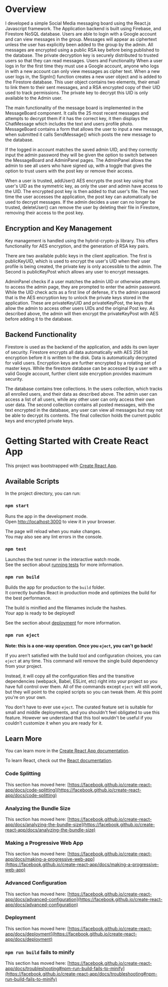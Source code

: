 # Overview
I developed a simple Social Media messaging board using the React.js Javascript framework. The Application backend is built using Firebase, and Firestore NoSQL database. Users are able to login with a Google account and can view messages in the group. Messages will appear as ciphertext unless the user has explicitly been added to the group by the admin. All messages are encrypted using a public RSA key before being published to the database. The private decryption key is securely distributed to trusted users so that they can read messages.
Users and Functionality
When a user logs in for the first time they must use a Google account, anyone who logs in with a new account can only view messages as cipher text. When a new user logs in, the SignIn() function creates a new user object and is added to the Firestore database. This user object contains two elements, their email to link them to their sent messages, and a RSA encrypted copy of their UID used to track permissions. The private key to decrypt this UID is only available to the Admin user. 

The main functionality of the message board is implemented in the MessageBoard component. It calls the 25 most recent messages and attempts to decrypt them if it has the correct key, it then displays the ChatMessage which includes the text and users profile photo. MessageBoard contains a form that allows the user to input a new message, when submitted it calls SendMessage() which posts the new message to the database. 

If the logged in account matches the saved admin UID, and they correctly input the admin password they will be given the option to switch between the MessageBoard and AdminPanel  pages. The AdminPanel allows the admin to see all users who have signed up, with a toggle that gives the option to trust users with the post key or remove their access.

When a user is trusted, addUser() AES encrypts the  post key using that user's UID as the symmetric key, as only the user and admin have access to the UID. The encrypted post key is then added to that user's file. The next time the user accesses the application, the post key can automatically be used to decrypt messages. If the admin decides a user can no longer be trusted, deleteUser() can remove the user by deleting their file in Firestore, removing their access to the post key.

## Encryption and Key Management
Key management is handled using the hybrid-crypto-js library. This offers functionality for AES encryption, and the generation of RSA key pairs. 

There are two available public keys in the client application. The first is publicKeyUID, which is used to encrypt the user's UID when their user profile is being created, the private key is only accessible to the admin. The Second is publicKeyPost which allows any user to encrypt messages. 

AdminPanel checks if a user matches the admin UID or otherwise attempts to access the admin page, they are prompted to enter the admin password. While the UID check acts as a first line of defense, it's the admin password that is the AES encryption key to unlock the private keys stored in the application. These are privateKeyUID and privateKeyPost, the keys that allow the admin to access other users UIDs and the original Post key. As described above, the admin will then encrypt the privateKeyPost with AES before adding it to the database. 

## Backend Functionality
Firestore is used as the backend of the application, and adds its own layer of security. Firestore encrypts all data automatically with AES 256 bit encryption before it is written to the disk. Data is automatically decrypted for valid users. Encryption keys are further encrypted by a rotating set of master keys. While the firestore database can be accessed by a user with a valid Google account, further client side encryption provides maximum security.

The database  contains tree collections. In the users collection, which tracks all enrolled users, and their data as described above. The admin user can access a list of all users, while any other user can only access their own user data. The second collection contains all posted messages, with the text encrypted in the database, any user can view all messages but may not be able to decrypt its contents. The final collection holds the current public keys and encrypted private keys.




# Getting Started with Create React App

This project was bootstrapped with [Create React App](https://github.com/facebook/create-react-app).

## Available Scripts

In the project directory, you can run:

### `npm start`

Runs the app in the development mode.\
Open [http://localhost:3000](http://localhost:3000) to view it in your browser.

The page will reload when you make changes.\
You may also see any lint errors in the console.

### `npm test`

Launches the test runner in the interactive watch mode.\
See the section about [running tests](https://facebook.github.io/create-react-app/docs/running-tests) for more information.

### `npm run build`

Builds the app for production to the `build` folder.\
It correctly bundles React in production mode and optimizes the build for the best performance.

The build is minified and the filenames include the hashes.\
Your app is ready to be deployed!

See the section about [deployment](https://facebook.github.io/create-react-app/docs/deployment) for more information.

### `npm run eject`

**Note: this is a one-way operation. Once you `eject`, you can't go back!**

If you aren't satisfied with the build tool and configuration choices, you can `eject` at any time. This command will remove the single build dependency from your project.

Instead, it will copy all the configuration files and the transitive dependencies (webpack, Babel, ESLint, etc) right into your project so you have full control over them. All of the commands except `eject` will still work, but they will point to the copied scripts so you can tweak them. At this point you're on your own.

You don't have to ever use `eject`. The curated feature set is suitable for small and middle deployments, and you shouldn't feel obligated to use this feature. However we understand that this tool wouldn't be useful if you couldn't customize it when you are ready for it.

## Learn More

You can learn more in the [Create React App documentation](https://facebook.github.io/create-react-app/docs/getting-started).

To learn React, check out the [React documentation](https://reactjs.org/).

### Code Splitting

This section has moved here: [https://facebook.github.io/create-react-app/docs/code-splitting](https://facebook.github.io/create-react-app/docs/code-splitting)

### Analyzing the Bundle Size

This section has moved here: [https://facebook.github.io/create-react-app/docs/analyzing-the-bundle-size](https://facebook.github.io/create-react-app/docs/analyzing-the-bundle-size)

### Making a Progressive Web App

This section has moved here: [https://facebook.github.io/create-react-app/docs/making-a-progressive-web-app](https://facebook.github.io/create-react-app/docs/making-a-progressive-web-app)

### Advanced Configuration

This section has moved here: [https://facebook.github.io/create-react-app/docs/advanced-configuration](https://facebook.github.io/create-react-app/docs/advanced-configuration)

### Deployment

This section has moved here: [https://facebook.github.io/create-react-app/docs/deployment](https://facebook.github.io/create-react-app/docs/deployment)

### `npm run build` fails to minify

This section has moved here: [https://facebook.github.io/create-react-app/docs/troubleshooting#npm-run-build-fails-to-minify](https://facebook.github.io/create-react-app/docs/troubleshooting#npm-run-build-fails-to-minify)
